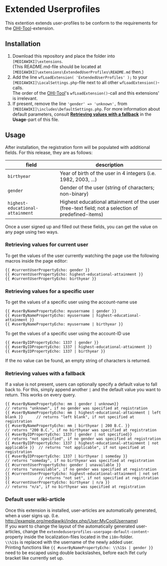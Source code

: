 # Extended Userprofiles

This extention extends user-profiles to be conform to the requirements for the [OHI-Tool](https://github.com/ViMaSter/OHI-Tool/)-extension.

## Installation
1. Download this repository and place the folder into `[MEDIAWIKI]\extensions`.  
(This README.md-file should be located at `[MEDIAWIKI]\extensions\ExtendedUserProfiles\README.md` then.)
2. Add the line `wfLoadExtension( 'ExtendedUserProfiles' );` to your `[MEDIAWIKI]\LocalSettings.php`-file next to all other `wfLoadExtension()`-calls.  
The order of the [OHI-Tool](https://github.com/ViMaSter/OHI-Tool/)'s `wfLoadExtension()`-call and this extensions' is irrelevant.
3. If present, remove the line `'gender' => 'unknown',` from `[MEDIAWIKI]\includes\DefaultSettings.php`. For more information about default parameters, consult [**Retrieving values with a fallback**](#Retrieving-values-with-a-fallback) in the **Usage**-part of this file.

## Usage
After installation, the registration form will be populated with additional fields. For this release, they are as follows:

| field                            | description
| -------------------------------- | ------------------------------------------------------------------------------------------------- |
| `birthyear`                      | Year of birth of the user in 4 integers (i.e. 1982, 2003, ...)
| `gender`                         | Gender of the user (string of characters; non-binary)
| `highest-educational-attainment` | Highest educational attainment of the user (free-text field; not a selection of predefined-items)

Once a user signed up and filled out these fields, you can get the value on any page using two ways.

### Retrieving values for current user
To get the values of the user currently watching the page use the following macros inside the page editor:
```
{{ #currentUserPropertyEcho: gender }}  
{{ #currentUserPropertyEcho: highest-educational-attainment }}
{{ #currentUserPropertyEcho: birthyear }}
```

### Retrieving values for a specific user
To get the values of a specific user using the account-name use
```
{{ #userByNamePropertyEcho: myusername | gender }}  
{{ #userByNamePropertyEcho: myusername | highest-educational-attainment }}
{{ #userByNamePropertyEcho: myusername | birthyear }}
```
To get the values of a specific user using the account-ID use
```
{{ #userByIDPropertyEcho: 1337 | gender }}  
{{ #userByIDPropertyEcho: 1337 | highest-educational-attainment }}
{{ #userByIDPropertyEcho: 1337 | birthyear }}
```

If the no value can be found, an empty string of characters is returned.

### Retrieving values with a fallback
If a value is not present, users can optionally specify a default value to fall back to.
For this, simply append another ` | ` and the default value you want to return. This works on every query.
```
{{ #userByNamePropertyEcho: mm | gender | unknown}}                                  // returns "unknown", if no gender was specified at registration
{{ #userByNamePropertyEcho: mm | highest-educational-attainment | left blank }}      // returns "left blank", if not specified at registration
{{ #userByNamePropertyEcho: mm | birthyear | 200 B.C. }}                             // returns "200 B.C.", if no birthyear was specified at registration
{{ #userByIDPropertyEcho: 1337 | gender | not specified}}                            // returns "not specified", if no gender was specified at registration
{{ #userByIDPropertyEcho: 1337 | highest-educational-attainment | not applicable }}  // returns "not applicable", if not specified at registration
{{ #userByIDPropertyEcho: 1337 | birthyear | someday }}                              // returns "someday", if no birthyear was specified at registration
{{ #currentUserPropertyEcho: gender | unavailable }}                                 // returns "unavailable", if no gender was specified at registration
{{ #currentUserPropertyEcho: highest-educational-attainment | not set }}             // returns "not set", if not specified at registration
{{ #currentUserPropertyEcho: birthyear | n/a }}                                      // returns "n/a", if no birthyear was specified at registration
```

### Default user wiki-article
Once this extension is installed, user-articles are automatically generated, when a user signs up. (I.e. http://example.org/mediawiki/index.php/User:MyCoolUsername)  
If you want to change the layout of the automatically generated user-articles, change the `extendeduserprofiles-userpage-default-content`-property inside the localization-files located in the `i18n`-folder.  
`\\%1$s` is replaced with the username of the newly added user.  
Printing functions like `{{ #userByNamePropertyEcho: \\%1$s | gender }}` need to be escaped using double backslashes, before each lfet curly bracket like currently set up.
